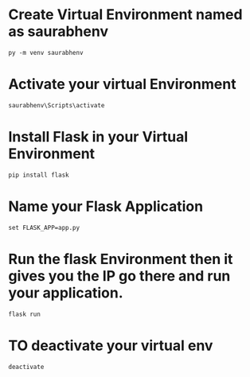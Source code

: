 # Create Virtual Environment named as saurabhenv
```
py -m venv saurabhenv
```

# Activate your virtual Environment
```saurabhenv\Scripts\activate```

# Install Flask in your Virtual Environment
```pip install flask```

# Name your Flask Application
```set FLASK_APP=app.py```

# Run the flask Environment then it gives you the IP go there and run your application.
```flask run```

# TO deactivate your virtual env
```deactivate```
